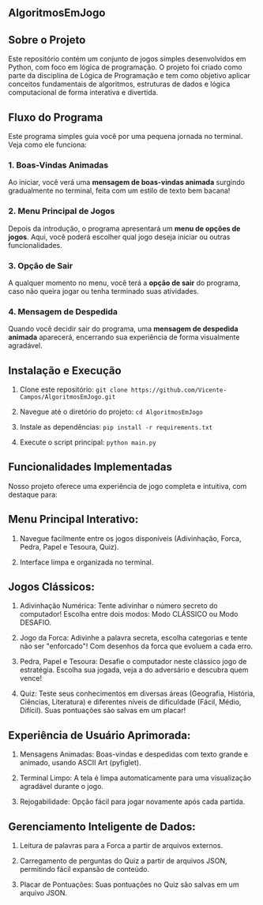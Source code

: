 ## AlgoritmosEmJogo

## Sobre o Projeto
Este repositório contém um conjunto de jogos simples desenvolvidos em Python, com foco em lógica de programação. O projeto foi criado como parte da disciplina de Lógica de Programação e tem como objetivo aplicar conceitos fundamentais de algoritmos, estruturas de dados e lógica computacional de forma interativa e divertida.

## Fluxo do Programa
Este programa simples guia você por uma pequena jornada no terminal. Veja como ele funciona:

### 1. Boas-Vindas Animadas
Ao iniciar, você verá uma **mensagem de boas-vindas animada** surgindo gradualmente no terminal, feita com um estilo de texto bem bacana!

### 2. Menu Principal de Jogos
Depois da introdução, o programa apresentará um **menu de opções de jogos**. Aqui, você poderá escolher qual jogo deseja iniciar ou outras funcionalidades.

### 3. Opção de Sair
A qualquer momento no menu, você terá a **opção de sair** do programa, caso não queira jogar ou tenha terminado suas atividades.

### 4. Mensagem de Despedida
Quando você decidir sair do programa, uma **mensagem de despedida animada** aparecerá, encerrando sua experiência de forma visualmente agradável.

## Instalação e Execução

1. Clone este repositório: `git clone https://github.com/Vicente-Campos/AlgoritmosEmJogo.git`

2. Navegue até o diretório do projeto: `cd AlgoritmosEmJogo`

3. Instale as dependências: `pip install -r requirements.txt`

4. Execute o script principal: `python main.py`

## Funcionalidades Implementadas
Nosso projeto oferece uma experiência de jogo completa e intuitiva, com destaque para:

## Menu Principal Interativo:

1. Navegue facilmente entre os jogos disponíveis (Adivinhação, Forca, Pedra, Papel e Tesoura, Quiz).

2. Interface limpa e organizada no terminal.

## Jogos Clássicos:

1. Adivinhação Numérica: Tente adivinhar o número secreto do computador! Escolha entre dois modos: Modo CLÁSSICO ou Modo DESAFIO.

2. Jogo da Forca: Adivinhe a palavra secreta, escolha categorias e tente não ser "enforcado"! Com desenhos da forca que evoluem a cada erro.

3. Pedra, Papel e Tesoura: Desafie o computador neste clássico jogo de estratégia. Escolha sua jogada, veja a do adversário e descubra quem vence!

4. Quiz: Teste seus conhecimentos em diversas áreas (Geografia, História, Ciências, Literatura) e diferentes níveis de dificuldade (Fácil, Médio, Difícil). Suas pontuações são salvas em um placar!

## Experiência de Usuário Aprimorada:

1. Mensagens Animadas: Boas-vindas e despedidas com texto grande e animado, usando ASCII Art (pyfiglet).

2. Terminal Limpo: A tela é limpa automaticamente para uma visualização agradável durante o jogo.

3. Rejogabilidade: Opção fácil para jogar novamente após cada partida.

## Gerenciamento Inteligente de Dados:

1. Leitura de palavras para a Forca a partir de arquivos externos.

2. Carregamento de perguntas do Quiz a partir de arquivos JSON, permitindo fácil expansão de conteúdo.

3. Placar de Pontuações: Suas pontuações no Quiz são salvas em um arquivo JSON.